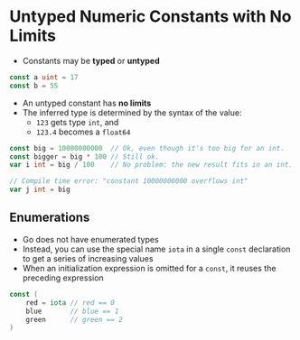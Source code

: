 # Untyped Numeric Constants with No Limits

* Constants may be **typed** or **untyped**

```go
const a uint = 17
const b = 55
```

* An untyped constant has **no limits**
* The inferred type is determined by the syntax of the value:
  - `123` gets type `int`, and
  - `123.4` becomes a `float64`

```go
const big = 10000000000  // Ok, even though it's too big for an int.
const bigger = big * 100 // Still ok.
var i int = big / 100    // No problem: the new result fits in an int.

// Compile time error: "constant 10000000000 overflows int"
var j int = big
```

## Enumerations

* Go does not have enumerated types
* Instead, you can use the special name `iota` in a single `const` declaration to get a series of increasing values
* When an initialization expression is omitted for a `const`, it reuses the preceding expression

```go
const (
    red = iota // red == 0
    blue       // blue == 1
    green      // green == 2
)
```
